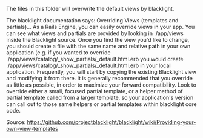 The files in this folder will overwrite the default views by blacklight.

The blacklight documentation says: Overriding Views (templates and partials)...
As a Rails Engine, you can easily override views in your app. You can see what views and partials are provided by looking in ./app/views inside the Blacklight source. Once you find the view you'd like to change, you should create a file with the same name and relative path in your own application (e.g. if you wanted to override ./app/views/catalog/_show_partials/_default.html.erb you would create ./app/views/catalog/_show_partials/_default.html.erb in your local application. Frequently, you will start by copying the existing Blacklight view and modifying it from there.
It is generally recommended that you override as little as possible, in order to maximize your forward compatibility. Look to override either a small, focused partial template, or a helper method of partial template called from a larger template, so your application's version can call out to those same helpers or partial templates within blacklight core code.

Source: https://github.com/projectblacklight/blacklight/wiki/Providing-your-own-view-templates